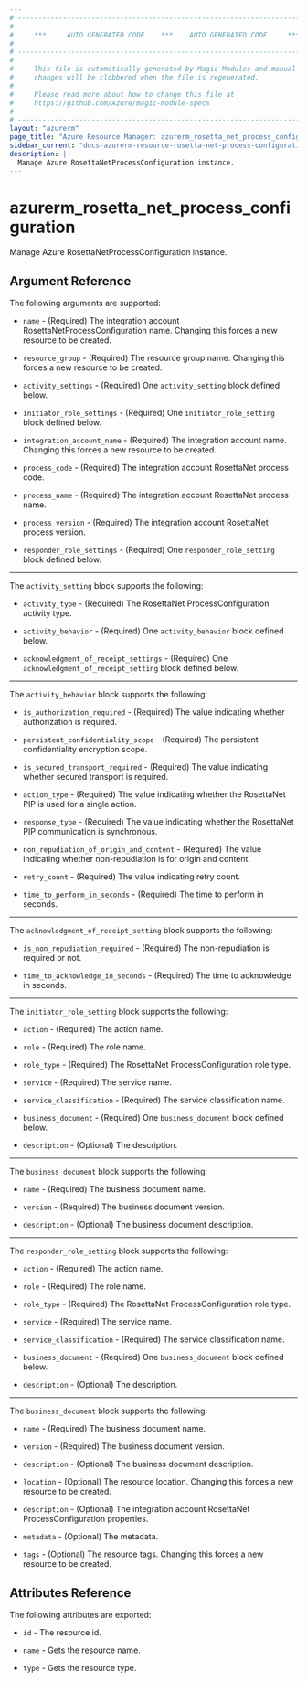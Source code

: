 ```yaml
---
# ----------------------------------------------------------------------------
#
#     ***     AUTO GENERATED CODE    ***    AUTO GENERATED CODE     ***
#
# ----------------------------------------------------------------------------
#
#     This file is automatically generated by Magic Modules and manual
#     changes will be clobbered when the file is regenerated.
#
#     Please read more about how to change this file at
#     https://github.com/Azure/magic-module-specs
#
# ----------------------------------------------------------------------------
layout: "azurerm"
page_title: "Azure Resource Manager: azurerm_rosetta_net_process_configuration"
sidebar_current: "docs-azurerm-resource-rosetta-net-process-configuration"
description: |-
  Manage Azure RosettaNetProcessConfiguration instance.
---
```


# azurerm_rosetta_net_process_configuration

Manage Azure RosettaNetProcessConfiguration instance.


## Argument Reference

The following arguments are supported:

* `name` - (Required) The integration account RosettaNetProcessConfiguration name. Changing this forces a new resource to be created.

* `resource_group` - (Required) The resource group name. Changing this forces a new resource to be created.

* `activity_settings` - (Required) One `activity_setting` block defined below.

* `initiator_role_settings` - (Required) One `initiator_role_setting` block defined below.

* `integration_account_name` - (Required) The integration account name. Changing this forces a new resource to be created.

* `process_code` - (Required) The integration account RosettaNet process code.

* `process_name` - (Required) The integration account RosettaNet process name.

* `process_version` - (Required) The integration account RosettaNet process version.

* `responder_role_settings` - (Required) One `responder_role_setting` block defined below.

---

The `activity_setting` block supports the following:

* `activity_type` - (Required) The RosettaNet ProcessConfiguration activity type.

* `activity_behavior` - (Required) One `activity_behavior` block defined below.

* `acknowledgment_of_receipt_settings` - (Required) One `acknowledgment_of_receipt_setting` block defined below.


---

The `activity_behavior` block supports the following:

* `is_authorization_required` - (Required) The value indicating whether authorization is required.

* `persistent_confidentiality_scope` - (Required) The persistent confidentiality encryption scope.

* `is_secured_transport_required` - (Required) The value indicating whether secured transport is required.

* `action_type` - (Required) The value indicating whether the RosettaNet PIP is used for a single action.

* `response_type` - (Required) The value indicating whether the RosettaNet PIP communication is synchronous.

* `non_repudiation_of_origin_and_content` - (Required) The value indicating whether non-repudiation is for origin and content.

* `retry_count` - (Required) The value indicating retry count.

* `time_to_perform_in_seconds` - (Required) The time to perform in seconds.

---

The `acknowledgment_of_receipt_setting` block supports the following:

* `is_non_repudiation_required` - (Required) The non-repudiation is required or not.

* `time_to_acknowledge_in_seconds` - (Required) The time to acknowledge in seconds.

---

The `initiator_role_setting` block supports the following:

* `action` - (Required) The action name.

* `role` - (Required) The role name.

* `role_type` - (Required) The RosettaNet ProcessConfiguration role type.

* `service` - (Required) The service name.

* `service_classification` - (Required) The service classification name.

* `business_document` - (Required) One `business_document` block defined below.

* `description` - (Optional) The description.


---

The `business_document` block supports the following:

* `name` - (Required) The business document name.

* `version` - (Required) The business document version.

* `description` - (Optional) The business document description.

---

The `responder_role_setting` block supports the following:

* `action` - (Required) The action name.

* `role` - (Required) The role name.

* `role_type` - (Required) The RosettaNet ProcessConfiguration role type.

* `service` - (Required) The service name.

* `service_classification` - (Required) The service classification name.

* `business_document` - (Required) One `business_document` block defined below.

* `description` - (Optional) The description.


---

The `business_document` block supports the following:

* `name` - (Required) The business document name.

* `version` - (Required) The business document version.

* `description` - (Optional) The business document description.

* `location` - (Optional) The resource location. Changing this forces a new resource to be created.

* `description` - (Optional) The integration account RosettaNet ProcessConfiguration properties.

* `metadata` - (Optional) The metadata.

* `tags` - (Optional) The resource tags. Changing this forces a new resource to be created.

## Attributes Reference

The following attributes are exported:

* `id` - The resource id.

* `name` - Gets the resource name.

* `type` - Gets the resource type.
